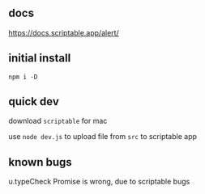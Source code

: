 ## docs

https://docs.scriptable.app/alert/

## initial install

`npm i -D`

## quick dev

download `scriptable` for mac

use `node dev.js` to upload file from `src` to scriptable app

## known bugs

u.typeCheck Promise is wrong, due to scriptable bugs
